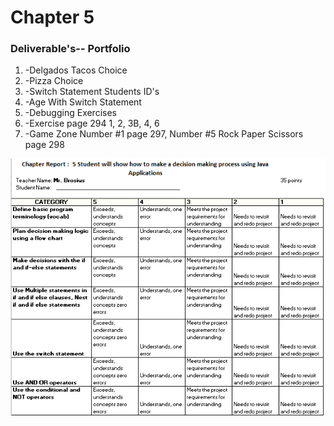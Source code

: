 # Chapter 5
<h3>Deliverable's--  Portfolio</h3>
<ol>
<li>-Delgados Tacos Choice</li>
<li>-Pizza Choice</li>
<li>-Switch Statement Students ID's</li>
<li>-Age With Switch Statement</li>
<li>-Debugging Exercises </li>
<li>-Exercise page 294 1, 2, 3B, 4, 6</li>
<li>-Game Zone Number #1 page 297,  Number #5 Rock Paper Scissors page 298</li>
</ol>
<img src=chapter5Rubric.PNG>
